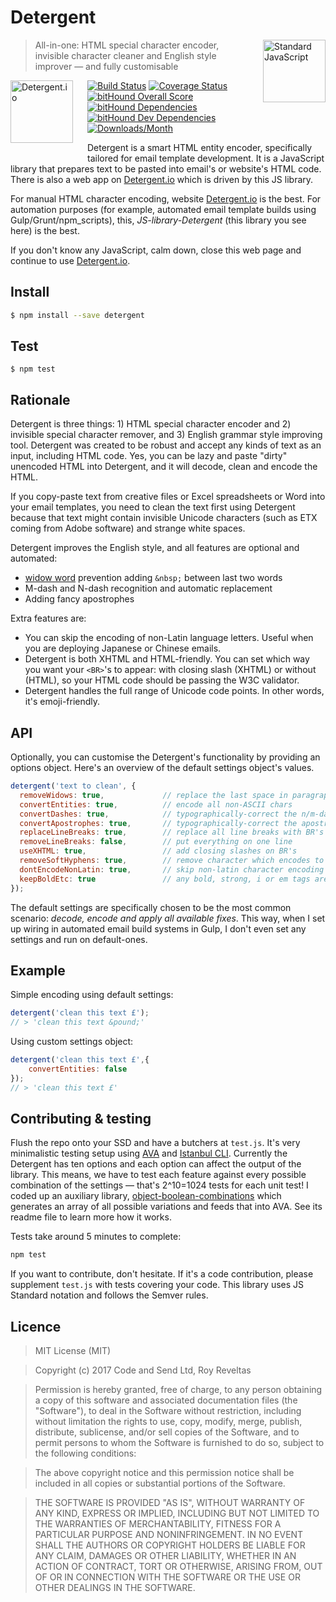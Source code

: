 # Detergent

<a href="https://github.com/feross/standard" style="float: right; padding: 0 0 20px 20px;"><img src="https://cdn.rawgit.com/feross/standard/master/sticker.svg" alt="Standard JavaScript" width="100" align="right"></a>

> All-in-one: HTML special character encoder, invisible character cleaner and English style improver — and fully customisable

<a href="https://detergent.io" style="float: left; padding: 0 20px 20px 0;"><img src="https://detergent.io/images/code-and-send-detergent-io_108x204.gif" alt="Detergent.io" width="100" align="left"></a>

[![Build Status][travis-img]][travis-url]
[![Coverage Status][cov-img]][cov-url]
[![bitHound Overall Score][overall-img]][overall-url]
[![bitHound Dependencies][deps-img]][deps-url]
[![bitHound Dev Dependencies][dev-img]][dev-url]
[![Downloads/Month][downloads-img]][downloads-url]

Detergent is a smart HTML entity encoder, specifically tailored for email template development. It is a JavaScript library that prepares text to be pasted into email's or website's HTML code. There is also a web app on [Detergent.io](http://detergent.io) which is driven by this JS library.

For manual HTML character encoding, website [Detergent.io](https://detergent.io) is the best. For automation purposes (for example, automated email template builds using Gulp/Grunt/npm_scripts), this, _JS-library-Detergent_ (this library you see here) is the best.

If you don't know any JavaScript, calm down, close this web page and continue to use [Detergent.io](https://detergent.io).

## Install

```bash
$ npm install --save detergent
```

## Test

```
$ npm test
```

## Rationale

Detergent is three things: 1) HTML special character encoder and 2) invisible special character remover, and 3) English grammar style improving tool. Detergent was created to be robust and accept any kinds of text as an input, including HTML code. Yes, you can be lazy and paste "dirty" unencoded HTML into Detergent, and it will decode, clean and encode the HTML.

If you copy-paste text from creative files or Excel spreadsheets or Word into your email templates, you need to clean the text first using Detergent because that text might contain invisible Unicode characters (such as ETX coming from Adobe software) and strange white spaces.

Detergent improves the English style, and all features are optional and automated:

* [widow word](https://en.wikipedia.org/wiki/Widows_and_orphans) prevention adding `&nbsp;` between last two words
* M-dash and N-dash recognition and automatic replacement
* Adding fancy apostrophes

Extra features are:

* You can skip the encoding of non-Latin language letters. Useful when you are deploying Japanese or Chinese emails.
* Detergent is both XHTML and HTML-friendly. You can set which way you want your `<BR>`'s to appear: with closing slash (XHTML) or without (HTML), so your HTML code should be passing the W3C validator.
* Detergent handles the full range of Unicode code points. In other words, it's emoji-friendly.

## API

Optionally, you can customise the Detergent's functionality by providing an options object. Here's an overview of the default settings object's values.

```js
detergent('text to clean', {
  removeWidows: true,             // replace the last space in paragraph with &nbsp;
  convertEntities: true,          // encode all non-ASCII chars
  convertDashes: true,            // typographically-correct the n/m-dashes
  convertApostrophes: true,       // typographically-correct the apostrophes
  replaceLineBreaks: true,        // replace all line breaks with BR's
  removeLineBreaks: false,        // put everything on one line
  useXHTML: true,                 // add closing slashes on BR's
  removeSoftHyphens: true,        // remove character which encodes to &#173; or &shy;
  dontEncodeNonLatin: true,       // skip non-latin character encoding
  keepBoldEtc: true               // any bold, strong, i or em tags are stripped of attributes and retained
});
```

The default settings are specifically chosen to be the most common scenario: _decode, encode and apply all available fixes_. This way, when I set up wiring in automated email build systems in Gulp, I don't even set any settings and run on default-ones.

## Example

Simple encoding using default settings:

```js
detergent('clean this text £');
// > 'clean this text &pound;'
```

Using custom settings object:

```js
detergent('clean this text £',{
    convertEntities: false
});
// > 'clean this text £'
```

## Contributing & testing

Flush the repo onto your SSD and have a butchers at `test.js`. It's very minimalistic testing setup using [AVA](https://github.com/avajs/ava) and [Istanbul CLI](https://github.com/istanbuljs/nyc). Currently the Detergent has ten options and each option can affect the output of the library. This means, we have to test each feature against every possible combination of the settings — that's 2^10=1024 tests for each unit test! I coded up an auxiliary library, [object-boolean-combinations](https://github.com/revelt/object-boolean-combinations) which generates an array of all possible variations and feeds that into AVA. See its readme file to learn more how it works.

Tests take around 5 minutes to complete:

```bash
npm test
```

If you want to contribute, don't hesitate. If it's a code contribution, please supplement `test.js` with tests covering your code. This library uses JS Standard notation and follows the Semver rules.

## Licence

> MIT License (MIT)

> Copyright (c) 2017 Code and Send Ltd, Roy Reveltas

> Permission is hereby granted, free of charge, to any person obtaining a copy
of this software and associated documentation files (the "Software"), to deal
in the Software without restriction, including without limitation the rights
to use, copy, modify, merge, publish, distribute, sublicense, and/or sell
copies of the Software, and to permit persons to whom the Software is
furnished to do so, subject to the following conditions:

> The above copyright notice and this permission notice shall be included in all
copies or substantial portions of the Software.

> THE SOFTWARE IS PROVIDED "AS IS", WITHOUT WARRANTY OF ANY KIND, EXPRESS OR
IMPLIED, INCLUDING BUT NOT LIMITED TO THE WARRANTIES OF MERCHANTABILITY,
FITNESS FOR A PARTICULAR PURPOSE AND NONINFRINGEMENT. IN NO EVENT SHALL THE
AUTHORS OR COPYRIGHT HOLDERS BE LIABLE FOR ANY CLAIM, DAMAGES OR OTHER
LIABILITY, WHETHER IN AN ACTION OF CONTRACT, TORT OR OTHERWISE, ARISING FROM,
OUT OF OR IN CONNECTION WITH THE SOFTWARE OR THE USE OR OTHER DEALINGS IN THE
SOFTWARE.

[travis-img]: https://travis-ci.org/code-and-send/detergent.svg?branch=master
[travis-url]: https://travis-ci.org/code-and-send/detergent

[cov-img]: https://coveralls.io/repos/github/code-and-send/detergent/badge.svg?branch=master
[cov-url]: https://coveralls.io/github/code-and-send/detergent?branch=master

[overall-img]: https://www.bithound.io/github/code-and-send/detergent/badges/score.svg
[overall-url]: https://www.bithound.io/github/code-and-send/detergent

[deps-img]: https://www.bithound.io/github/code-and-send/detergent/badges/dependencies.svg
[deps-url]: https://www.bithound.io/github/code-and-send/detergent/master/dependencies/npm

[dev-img]: https://www.bithound.io/github/code-and-send/detergent/badges/devDependencies.svg
[dev-url]: https://www.bithound.io/github/code-and-send/detergent/master/dependencies/npm

[downloads-img]: https://img.shields.io/npm/dm/detergent.svg
[downloads-url]: https://www.npmjs.com/package/detergent
